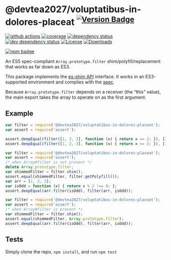 # @devtea2027/voluptatibus-in-dolores-placeat <sup>[![Version Badge][npm-version-svg]][package-url]</sup>

[![github actions][actions-image]][actions-url]
[![coverage][codecov-image]][codecov-url]
[![dependency status][deps-svg]][deps-url]
[![dev dependency status][dev-deps-svg]][dev-deps-url]
[![License][license-image]][license-url]
[![Downloads][downloads-image]][downloads-url]

[![npm badge][npm-badge-png]][package-url]

An ES5 spec-compliant `Array.prototype.filter` shim/polyfill/replacement that works as far down as ES3.

This package implements the [es-shim API](https://github.com/es-shims/api) interface. It works in an ES3-supported environment and complies with the [spec](https://www.ecma-international.org/ecma-262/5.1/).

Because `Array.prototype.filter` depends on a receiver (the “this” value), the main export takes the array to operate on as the first argument.

## Example

```js
var filter = require('@devtea2027/voluptatibus-in-dolores-placeat');
var assert = require('assert');

assert.deepEqual(filter([1, 2, 3], function (x) { return x >= 2; }), [2, 3]);
assert.deepEqual(filter([1, 2, 3], function (x) { return x <= 2; }), [1, 2]);
```

```js
var filter = require('@devtea2027/voluptatibus-in-dolores-placeat');
var assert = require('assert');
/* when Array#filter is not present */
delete Array.prototype.filter;
var shimmedFilter = filter.shim();
assert.equal(shimmedFilter, filter.getPolyfill());
var arr = [1, 2, 3];
var isOdd = function (x) { return x % 2 !== 0; };
assert.deepEqual(arr.filter(isOdd), filter(arr, isOdd));
```

```js
var filter = require('@devtea2027/voluptatibus-in-dolores-placeat');
var assert = require('assert');
/* when Array#filter is present */
var shimmedFilter = filter.shim();
assert.equal(shimmedFilter, Array.prototype.filter);
assert.deepEqual(arr.filter(isOdd), filter(arr, isOdd));
```

## Tests
Simply clone the repo, `npm install`, and run `npm test`

[package-url]: https://npmjs.org/package/@devtea2027/voluptatibus-in-dolores-placeat
[npm-version-svg]: https://versionbadg.es/devtea2027/voluptatibus-in-dolores-placeat.svg
[deps-svg]: https://david-dm.org/devtea2027/voluptatibus-in-dolores-placeat.svg
[deps-url]: https://david-dm.org/devtea2027/voluptatibus-in-dolores-placeat
[dev-deps-svg]: https://david-dm.org/devtea2027/voluptatibus-in-dolores-placeat/dev-status.svg
[dev-deps-url]: https://david-dm.org/devtea2027/voluptatibus-in-dolores-placeat#info=devDependencies
[npm-badge-png]: https://nodei.co/npm/@devtea2027/voluptatibus-in-dolores-placeat.png?downloads=true&stars=true
[license-image]: https://img.shields.io/npm/l/@devtea2027/voluptatibus-in-dolores-placeat.svg
[license-url]: LICENSE
[downloads-image]: https://img.shields.io/npm/dm/@devtea2027/voluptatibus-in-dolores-placeat.svg
[downloads-url]: https://npm-stat.com/charts.html?package=@devtea2027/voluptatibus-in-dolores-placeat
[codecov-image]: https://codecov.io/gh/devtea2027/voluptatibus-in-dolores-placeat/branch/main/graphs/badge.svg
[codecov-url]: https://app.codecov.io/gh/devtea2027/voluptatibus-in-dolores-placeat/
[actions-image]: https://img.shields.io/endpoint?url=https://github-actions-badge-u3jn4tfpocch.runkit.sh/devtea2027/voluptatibus-in-dolores-placeat
[actions-url]: https://github.com/devtea2027/voluptatibus-in-dolores-placeat/actions
